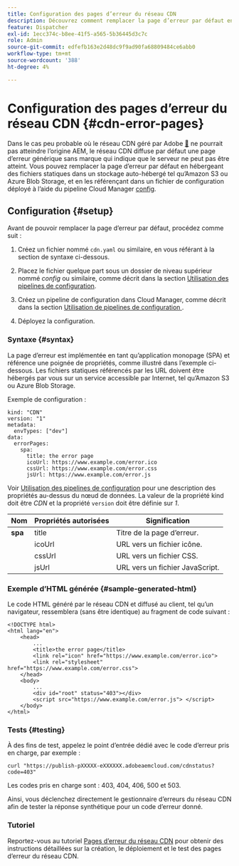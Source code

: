 ```yaml
---
title: Configuration des pages d’erreur du réseau CDN
description: Découvrez comment remplacer la page d’erreur par défaut en hébergeant des fichiers statiques dans un stockage auto-hébergé tel qu’Amazon S3 ou Azure Blob Storage, et en les référençant dans un fichier de configuration déployé à l’aide du pipeline de configuration Cloud Manager.
feature: Dispatcher
exl-id: 1ecc374c-b8ee-41f5-a565-5b36445d3c7c
role: Admin
source-git-commit: edfefb163e2d48dc9f9ad90fa68809484ce6abb0
workflow-type: tm+mt
source-wordcount: '388'
ht-degree: 4%

---
```



# Configuration des pages d’erreur du réseau CDN {#cdn-error-pages}

Dans le cas peu probable où le réseau CDN géré par Adobe [&#128279;](/help/implementing/dispatcher/cdn.md#aem-managed-cdn) ne pourrait pas atteindre l’origine AEM, le réseau CDN diffuse par défaut une page d’erreur générique sans marque qui indique que le serveur ne peut pas être atteint. Vous pouvez remplacer la page d’erreur par défaut en hébergeant des fichiers statiques dans un stockage auto-hébergé tel qu’Amazon S3 ou Azure Blob Storage, et en les référençant dans un fichier de configuration déployé à l’aide du pipeline Cloud Manager [config](/help/operations/config-pipeline.md#managing-in-cloud-manager).

## Configuration {#setup}

Avant de pouvoir remplacer la page d’erreur par défaut, procédez comme suit :

1. Créez un fichier nommé `cdn.yaml` ou similaire, en vous référant à la section de syntaxe ci-dessous.

1. Placez le fichier quelque part sous un dossier de niveau supérieur nommé *config* ou similaire, comme décrit dans la section [ Utilisation des pipelines de configuration](/help/operations/config-pipeline.md#folder-structure).

1. Créez un pipeline de configuration dans Cloud Manager, comme décrit dans la section [ Utilisation de pipelines de configuration ](/help/operations/config-pipeline.md#managing-in-cloud-manager).

1. Déployez la configuration.

### Syntaxe {#syntax}

La page d’erreur est implémentée en tant qu’application monopage (SPA) et référence une poignée de propriétés, comme illustré dans l’exemple ci-dessous.  Les fichiers statiques référencés par les URL doivent être hébergés par vous sur un service accessible par Internet, tel qu’Amazon S3 ou Azure Blob Storage.

Exemple de configuration :

```
kind: "CDN"
version: "1"
metadata:
  envTypes: ["dev"]
data:
  errorPages:
    spa:
      title: the error page
      icoUrl: https://www.example.com/error.ico
      cssUrl: https://www.example.com/error.css
      jsUrl: https://www.example.com/error.js
```

Voir [Utilisation des pipelines de configuration](/help/operations/config-pipeline.md#common-syntax) pour une description des propriétés au-dessus du nœud de données. La valeur de la propriété kind doit être *CDN* et la propriété `version` doit être définie sur *1*.


| Nom | Propriétés autorisées | Signification |
|-----------|--------------------------|-------------|
| **spa** | title | Titre de la page d’erreur. |
|     | icoUrl | URL vers un fichier icône. |
|     | cssUrl | URL vers un fichier CSS. |
|     | jsUrl | URL vers un fichier JavaScript. |

### Exemple d’HTML générée {#sample-generated-html}

Le code HTML généré par le réseau CDN et diffusé au client, tel qu’un navigateur, ressemblera (sans être identique) au fragment de code suivant :

```
<!DOCTYPE html>
<html lang="en">
    <head>
        ...
        <title>the error page</title>
        <link rel="icon" href="https://www.example.com/error.ico">
        <link rel="stylesheet" href="https://www.example.com/error.css">
    </head>
    <body>
        ...
        <div id="root" status="403"></div>
        <script src="https://www.example.com/error.js"> </script>
    </body>
</html>
```

### Tests {#testing}

À des fins de test, appelez le point d’entrée dédié avec le code d’erreur pris en charge, par exemple :

```
curl "https://publish-pXXXXX-eXXXXXX.adobeaemcloud.com/cdnstatus?code=403"
```

Les codes pris en charge sont : 403, 404, 406, 500 et 503.

Ainsi, vous déclenchez directement le gestionnaire d’erreurs du réseau CDN afin de tester la réponse synthétique pour un code d’erreur donné.

### Tutoriel

Reportez-vous au tutoriel [Pages d’erreur du réseau CDN](https://experienceleague.adobe.com/fr/docs/experience-manager-learn/cloud-service/content-delivery/custom-error-pages#cdn-error-pages) pour obtenir des instructions détaillées sur la création, le déploiement et le test des pages d’erreur du réseau CDN.


